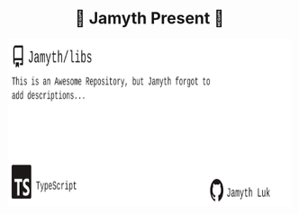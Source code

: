 <!-- built at 10/28/2022, 7:16:05 AM -->
<h1 align="center">
🎉 Jamyth Present 🎉
</h1>
<p align="center">
    <a href="https://github.com/Jamyth/libs">
        <img width="1000" height="300" src="./readme.svg" />
    </a>
</p>